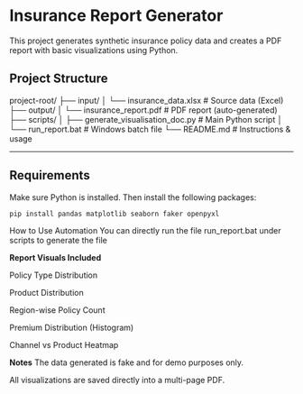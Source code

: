 # Insurance Report Generator

This project generates synthetic insurance policy data and creates a PDF report with basic visualizations using Python.

## Project Structure

project-root/
├── input/
│   └── insurance_data.xlsx        # Source data (Excel)
├── output/
│   └── insurance_report.pdf       # PDF report (auto-generated)
├── scripts/
│   ├── generate_visualisation_doc.py  # Main Python script
│   └── run_report.bat             # Windows batch file
└── README.md                      # Instructions & usage


---

##  Requirements

Make sure Python is installed. Then install the following packages:

```bash
pip install pandas matplotlib seaborn faker openpyxl
```


How to Use
Automation
You can directly run the file run_report.bat under scripts to generate the file


**Report Visuals Included**

Policy Type Distribution

Product Distribution

Region-wise Policy Count

Premium Distribution (Histogram)

Channel vs Product Heatmap

 **Notes**
The data generated is fake and for demo purposes only.

All visualizations are saved directly into a multi-page PDF.
